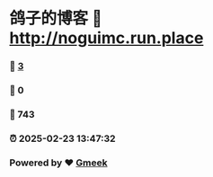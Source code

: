 # 鸽子的博客 :link: http://noguimc.run.place 
### :page_facing_up: [3](http://noguimc.run.place/tag.html) 
### :speech_balloon: 0 
### :hibiscus: 743 
### :alarm_clock: 2025-02-23 13:47:32 
### Powered by :heart: [Gmeek](https://github.com/Meekdai/Gmeek)
